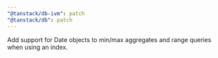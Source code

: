 ```yaml
---
"@tanstack/db-ivm": patch
"@tanstack/db": patch
---
```


Add support for Date objects to min/max aggregates and range queries when using an index.
